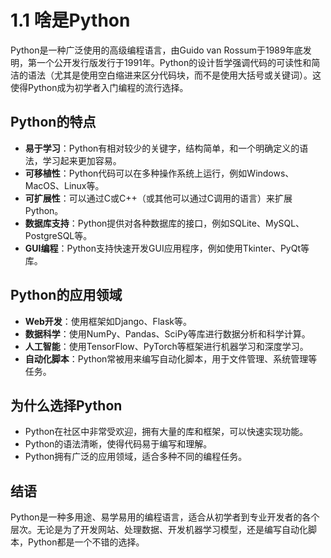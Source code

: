 # 1.1 啥是Python

Python是一种广泛使用的高级编程语言，由Guido van Rossum于1989年底发明，第一个公开发行版发行于1991年。Python的设计哲学强调代码的可读性和简洁的语法（尤其是使用空白缩进来区分代码块，而不是使用大括号或关键词）。这使得Python成为初学者入门编程的流行选择。

## Python的特点

- **易于学习**：Python有相对较少的关键字，结构简单，和一个明确定义的语法，学习起来更加容易。
- **可移植性**：Python代码可以在多种操作系统上运行，例如Windows、MacOS、Linux等。
- **可扩展性**：可以通过C或C++（或其他可以通过C调用的语言）来扩展Python。
- **数据库支持**：Python提供对各种数据库的接口，例如SQLite、MySQL、PostgreSQL等。
- **GUI编程**：Python支持快速开发GUI应用程序，例如使用Tkinter、PyQt等库。

## Python的应用领域

- **Web开发**：使用框架如Django、Flask等。
- **数据科学**：使用NumPy、Pandas、SciPy等库进行数据分析和科学计算。
- **人工智能**：使用TensorFlow、PyTorch等框架进行机器学习和深度学习。
- **自动化脚本**：Python常被用来编写自动化脚本，用于文件管理、系统管理等任务。

## 为什么选择Python

- Python在社区中非常受欢迎，拥有大量的库和框架，可以快速实现功能。
- Python的语法清晰，使得代码易于编写和理解。
- Python拥有广泛的应用领域，适合多种不同的编程任务。

## 结语

Python是一种多用途、易学易用的编程语言，适合从初学者到专业开发者的各个层次。无论是为了开发网站、处理数据、开发机器学习模型，还是编写自动化脚本，Python都是一个不错的选择。

